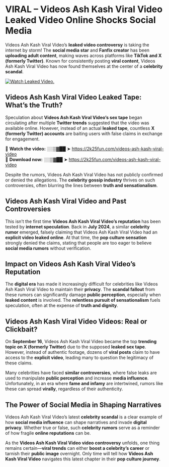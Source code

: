 # VIRAL – Videos Ash Kash Viral Video Leaked Video Online Shocks Social Media 

Videos Ash Kash Viral Video’s **leaked video controversy** is taking the internet by storm! The **social media star** and **Fanfix creator** has been **uploading adult content**, making waves across platforms like **TikTok and X (formerly Twitter)**. Known for consistently posting **viral content**, Videos Ash Kash Viral Video has now found themselves at the center of a **celebrity scandal**.  

[![Watch Leaked Video.](https://miro.medium.com/v2/resize:fit:828/format:webp/1*cilzJN44JGOrTw9NJCrNHA.gif "Watch Leaked Video")](https://2k25fun.com/videos-ash-kash-viral-video)

## **Videos Ash Kash Viral Video Leaked Tape: What’s the Truth?**  
Speculation about **Videos Ash Kash Viral Video’s sex tape** began circulating after multiple **Twitter trends** suggested that the video was available online. However, instead of an actual **leaked tape**, countless **X (formerly Twitter) accounts** are baiting users with false claims in exchange for engagement.  

🔹 **Watch the video:** ░░▒▓██ ➤ https://2k25fun.com/videos-ash-kash-viral-video  
🔹 **Download now:** ░░▒▓██ ➤ https://2k25fun.com/videos-ash-kash-viral-video  

Despite the rumors, Videos Ash Kash Viral Video has not publicly confirmed or denied the allegations. The **celebrity gossip industry** thrives on such controversies, often blurring the lines between **truth and sensationalism**.  

## **Videos Ash Kash Viral Video and Past Controversies**  
This isn’t the first time **Videos Ash Kash Viral Video’s reputation** has been tested by **internet speculation**. Back in **July 2024**, a similar **celebrity rumor** emerged, falsely claiming that Videos Ash Kash Viral Video had an **explicit video leaked online**. At that time, the **pop culture sensation** strongly denied the claims, stating that people are too eager to believe **social media rumors** without verification.  

## **Impact on Videos Ash Kash Viral Video’s Reputation**  
The **digital era** has made it increasingly difficult for celebrities like Videos Ash Kash Viral Video to maintain their **privacy**. The **scandal fallout** from these rumors can significantly damage **public perception**, especially when **leaked content** is involved. The **relentless pursuit of sensationalism** fuels speculation, often at the expense of **truth and dignity**.  

## **Videos Ash Kash Viral Video Videos: Real or Clickbait?**  
On **September 16**, Videos Ash Kash Viral Video became the top **trending topic on X (formerly Twitter)** due to the supposed **leaked sex tape**. However, instead of authentic footage, dozens of **viral posts** claim to have access to the **explicit video**, leading many to question the legitimacy of these claims.  

Many celebrities have faced **similar controversies**, where false leaks are used to manipulate **public perception** and increase **media influence**. Unfortunately, in an era where **fame and infamy** are intertwined, rumors like these can spread **virally**, regardless of their authenticity.  

## **The Power of Social Media in Shaping Narratives**  
Videos Ash Kash Viral Video’s latest **celebrity scandal** is a clear example of how **social media influence** can shape narratives and invade **digital privacy**. Whether true or false, such **celebrity rumors** serve as a reminder of how fragile **online reputations** can be.  

As the **Videos Ash Kash Viral Video video controversy** unfolds, one thing remains certain—**viral trends** can either **boost a celebrity’s career** or tarnish their **public image** overnight. Only time will tell how **Videos Ash Kash Viral Video** navigates this latest chapter in their **pop culture journey**. 